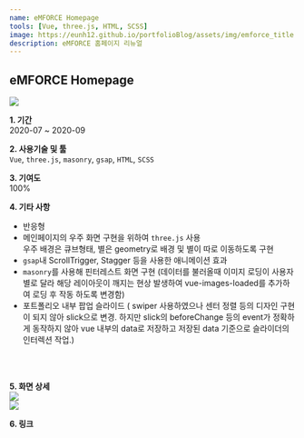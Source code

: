 ```yaml
---
name: eMFORCE Homepage
tools: [Vue, three.js, HTML, SCSS]
image: https://eunh12.github.io/portfolioBlog/assets/img/emforce_title.png
description: eMFORCE 홈페이지 리뉴얼
---
```


## eMFORCE Homepage
![](https://eunh12.github.io/portfolioBlog/assets/img/emforce_title.png)

**1. 기간**   
2020-07 ~ 2020-09   
  
**2. 사용기술 및 툴**   
`Vue`, `three.js`, `masonry`, `gsap`, `HTML`, `SCSS`   
  
**3. 기여도**   
100%   
   
**4. 기타 사항**   
- 반응형   
- 메인페이지의 우주 화면 구현을 위하여 `three.js` 사용   
우주 배경은 큐브형태, 별은 geometry로 배경 및 별이 따로 이동하도록 구현   
- `gsap`내 ScrollTrigger, Stagger 등을 사용한 애니메이션 효과   
- `masonry`를 사용해 핀터레스트 화면 구현 (데이터를 불러올때 이미지 로딩이 사용자 별로 달라 해당 레이아웃이 깨지는 현상 발생하여 vue-images-loaded를 추가하여 로딩 후 작동 하도록 변경함)   
- 포트폴리오 내부 팝업 슬라이드 ( swiper 사용하였으나 센터 정렬 등의 디자인 구현이 되지 않아 slick으로 변경. 하지만 slick의 beforeChange 등의 event가 정확하게 동작하지 않아 vue 내부의 data로 저장하고 저장된 data 기준으로 슬라이더의 인터렉션 작업.)   
   
<br>    
<br>    
      

**5. 화면 상세**   
![](https://eunh12.github.io/portfolioBlog/assets/img/emforce_content.png)  
![](https://eunh12.github.io/portfolioBlog/assets/img/emforce_content2.png)  
   
**6. 링크**   
[](https://dbvz3778s760x.cloudfront.net/)
